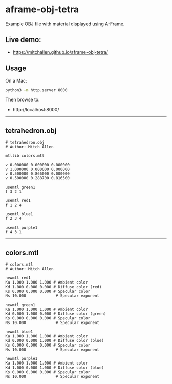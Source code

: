 aframe-obj-tetra
==

Example OBJ file with material displayed using A-Frame.

## Live demo:

* https://mitchallen.github.io/aframe-obj-tetra/

## Usage

On a Mac:

```sh
python3 -m http.server 8000
```

Then browse to:

* http://localhost:8000/

* * *

## tetrahedron.obj

```obj
# tetrahedron.obj
# Author: Mitch Allen

mtllib colors.mtl

v 0.000000 0.000000 0.000000
v 1.000000 0.000000 0.000000
v 0.500000 0.866000 0.000000
v 0.500000 0.288700 0.816500

usemtl green1
f 3 2 1

usemtl red1
f 1 2 4

usemtl blue1
f 2 3 4

usemtl purple1
f 4 3 1
```

* * *

## colors.mtl

```mtl
# colors.mtl 
# Author: Mitch Allen

newmtl red1
Ka 1.000 1.000 1.000 # Ambient color
Kd 1.000 0.000 0.000 # Diffuse color (red)
Ks 0.000 0.000 0.000 # Specular color
Ns 10.000             # Specular exponent

newmtl green1
Ka 1.000 1.000 1.000 # Ambient color
Kd 0.000 1.000 0.000 # Diffuse color (green)
Ks 0.000 0.000 0.000 # Specular color
Ns 10.000             # Specular exponent

newmtl blue1
Ka 1.000 1.000 1.000 # Ambient color
Kd 0.000 0.000 1.000 # Diffuse color (blue)
Ks 0.000 0.000 0.000 # Specular color
Ns 10.000             # Specular exponent

newmtl purple1
Ka 1.000 1.000 1.000 # Ambient color
Kd 1.000 0.000 1.000 # Diffuse color (blue)
Ks 0.000 0.000 0.000 # Specular color
Ns 10.000             # Specular exponent
```

